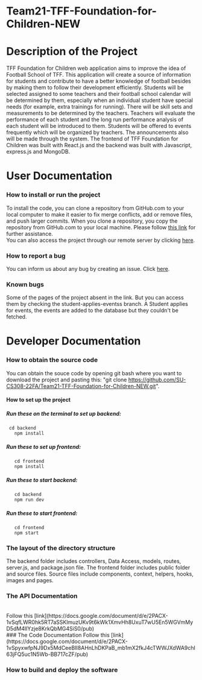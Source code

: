 # Team21-TFF-Foundation-for-Children-NEW

# Description of the Project
TFF Foundation for Children web application aims to improve the idea of Football School of TFF. This application will create a source of information for students and contribute to have a better knowledge of football besides by making them to follow their development efficiently. Students will be selected assigned to some teachers and their football school calendar will be determined by them, especially when an individual student have special needs (for example, extra trainings for running). There will be skill sets and measurements to be determined by the teachers. Teachers will evaluate the performance of each student and the long run performance analysis of each student will be introduced to them. Students will be offered to events frequently which will be organized by teachers. The announcements also will be
made through the system. 
The frontend of TFF Foundation for Children was built with React.js and the backend was built with Javascript, express.js and MongoDB.

# User Documentation
   ### How to install or run the project
   To install the code, you can clone a repository from GitHub.com to your local computer to make it easier to fix merge conflicts, add or remove files, and push        larger commits. When you clone a repository, you copy the repository from GitHub.com to your local machine. Please follow [this link](https://docs.github.com/en/repositories/creating-and-managing-repositories/cloning-a-repository#cloning-a-repository)                            for further assistance. 
   <br />
   You can also access the project through our remote server by clicking [here](https://frontend-tfffc.vercel.app/).
   <br />
   ### How to report a bug
   You can inform us about any bug by creating an issue. Click [here](https://github.com/SU-CS308-22FA/Team21-TFF-Foundation-for-Children-NEW/issues).
   ### Known bugs
   Some of the pages of the project absent in the link. But you can access them by checking the student-applies-eventss branch.
   A Student applies for events, the events are added to the database but they couldn't be fetched.
   
   
# Developer Documentation
   ### How to obtain the source code
   You can obtain the souce code by opening git bash where you want to download the project and pasting this:
   "git clone https://github.com/SU-CS308-22FA/Team21-TFF-Foundation-for-Children-NEW.git".
   
   #### How to set up the project
   ##### Run these on the terminal to set up backend:
   	 cd backend
       npm install
   ##### Run these to set up frontend:
       cd frontend
       npm install
   ##### Run these to start backend:
       cd backend
       npm run dev
   ##### Run these to start frontend:
       cd frontend
       npm start
   ### The layout of the directory structure
   The backend folder includes controllers, Data Access, models, routes, server.js, and package.json file.
   The frontend folder includes public folder and source files. Source files include components, context, helpers,        hooks,        images and pages.
   ### The API Documentation
   <br />
   Follow this [link](https://docs.google.com/document/d/e/2PACX-1vSqfLWR0hk5RT7aSSKlmuzUKv9t6kWk1XmvHh8UxuT7wU5En5WGVmMyD5dM4lIYzje8KrkQbMG4SiS0/pub)
   <br />
   ### The Code Documentation
   Follow this [link](https://docs.google.com/document/d/e/2PACX-1vSpyxwfpNJ9Dx5MdCeeBII8AHnLhDKPaB_mb1mX2fkJ4cTWWJXdWA9chI63jFQ5uc1N5Wb-BB717cZF/pub)



       
   ### How to build and deploy the software
